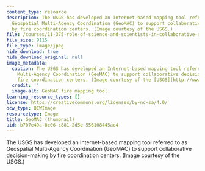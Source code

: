 ```yaml
---
content_type: resource
description: The USGS has developed an Internet-based mapping tool referred to as
  Geospatial Multi-Agency Coordination (GeoMAC) to support collaborative decision-making
  by fire coordination centers. (Image courtesy of the USGS.)
file: /courses/11-375-role-of-science-and-scientists-in-collaborative-approaches-to-environmental-policymaking-spring-2006/b707e49a8c06c8812d5e556108445ac4_11-375s06-th.jpg
file_size: 9115
file_type: image/jpeg
hide_download: true
hide_download_original: null
image_metadata:
  caption: The USGS has developed an Internet-based mapping tool referred to as Geospatial
    Multi-Agency Coordination (GeoMAC) to support collaborative decision-making by
    fire coordination centers. (Image courtesy of the [USGS](http://www.usgs.gov/).)
  credit: ''
  image-alt: GeoMAC fire mapping tool.
learning_resource_types: []
license: https://creativecommons.org/licenses/by-nc-sa/4.0/
ocw_type: OCWImage
resourcetype: Image
title: GeoMAC (thumbnail)
uid: b707e49a-8c06-c881-2d5e-556108445ac4
---
```

The USGS has developed an Internet-based mapping tool referred to as Geospatial Multi-Agency Coordination (GeoMAC) to support collaborative decision-making by fire coordination centers. (Image courtesy of the USGS.)